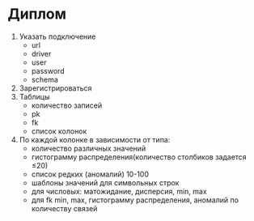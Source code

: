 # Диплом
<ol>
  <li>
    Указать подключение
    <ul>
      <li>
        url
      </li>
      <li>
        driver
      </li>
      <li>
        user
      </li>
      <li>
        password
      </li>
      <li>
        schema
      </li>
    </ul>
  </li>
  <li>
  Зарегистрироваться
  </li>
  <li>
    Таблицы
    <ul>
      <li>
        количество записей
      </li>
      <li>
        pk
      </li>
      <li>
        fk
      </li>
      <li>
        cписок колонок
      </li>
    </ul>
  </li>
  <li>
    По каждой колонке в зависимости от типа:
    <ul>
      <li>
      количество различных значений
      </li>
      <li>
      гистограмму распределения(количество столбиков задается &le;20)
      </li>
      <li>
      список редких (аномалий) 10-100
      </li>
      <li>
      шаблоны значений для символьных строк 
      </li>
      <li>
      для числовых: матожидание, дисперсия, min, max
      </li>
      <li>
      для fk min, max, гистограмму распределения, аномалий по количеству связей
      </li>
    </ul>
  </li>
</ol>

